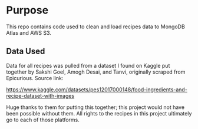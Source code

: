 # Purpose

This repo contains code used to clean and load recipes data to MongoDB Atlas and AWS S3.

## Data Used

Data for all recipes was pulled from a dataset I found on Kaggle put together by Sakshi Goel, Amogh Desai, and Tanvi, originally scraped from Epicurious. Source link:

https://www.kaggle.com/datasets/pes12017000148/food-ingredients-and-recipe-dataset-with-images

Huge thanks to them for putting this together; this project would not have been possible without them. All rights to the recipes in this project ultimately go to each of those platforms.